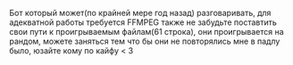 Бот который может(по крайней мере год назад) разговаривать, для адекватной работы требуется FFMPEG 
также не забудьте поставтить свои пути к проигрываемым файлам(61 строка), они проигрывается на рандом, можете заняться тем что бы они не повторялись
мне в падлу было, юзайте кому по кайфу < 3
